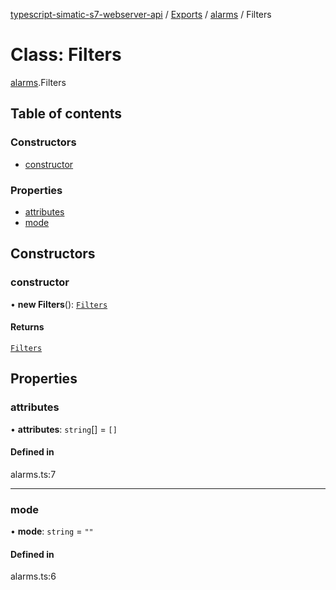 [typescript-simatic-s7-webserver-api](../README.md) / [Exports](../modules.md) / [alarms](../modules/alarms.md) / Filters

# Class: Filters

[alarms](../modules/alarms.md).Filters

## Table of contents

### Constructors

- [constructor](alarms.Filters.md#constructor)

### Properties

- [attributes](alarms.Filters.md#attributes)
- [mode](alarms.Filters.md#mode)

## Constructors

### constructor

• **new Filters**(): [`Filters`](alarms.Filters.md)

#### Returns

[`Filters`](alarms.Filters.md)

## Properties

### attributes

• **attributes**: `string`[] = `[]`

#### Defined in

alarms.ts:7

___

### mode

• **mode**: `string` = `""`

#### Defined in

alarms.ts:6
